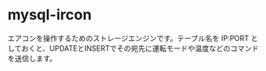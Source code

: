 # mysql-ircon

エアコンを操作するためのストレージエンジンです。テーブル名を IP:PORT としておくと、UPDATEとINSERTでその宛先に運転モードや温度などのコマンドを送信します。
